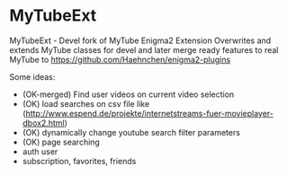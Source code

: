 MyTubeExt
=========

MyTubeExt - Devel fork of MyTube Enigma2 Extension
Overwrites and extends MyTube classes for devel and later merge ready features to real MyTube to https://github.com/Haehnchen/enigma2-plugins

Some ideas:
 - (OK-merged) Find user videos on current video selection
 - (OK) load searches on csv file like (http://www.espend.de/projekte/internetstreams-fuer-movieplayer-dbox2.html)
 - (OK) dynamically change youtube search filter parameters
 - (OK) page searching
 - auth user
 - subscription, favorites, friends

